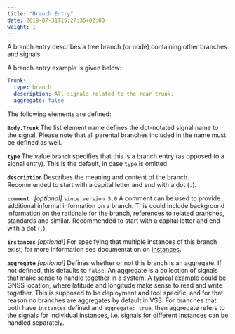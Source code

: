 ```yaml
---
title: "Branch Entry"
date: 2019-07-31T15:27:36+02:00
weight: 1
---
```


A branch entry describes a tree branch (or node) containing other branches and
signals.

A branch entry example is given below:

```YAML
Trunk:
  type: branch
  description: All signals related to the rear trunk.
  aggregate: false
```

The following elements are defined:

**`Body.Trunk`**
The list element name defines the dot-notated signal name to the signal.
Please note that all parental branches included in the name must be defined as
well.

**```type```**
The value ```branch``` specifies that this is a branch entry (as
opposed to a signal entry). This is the default, in case ```type``` is omitted.

**```description```**
Describes the meaning and content of the branch.
Recommended to start with a capital letter and end with a dot (`.`).

**```comment ```**  *[optional]* `since version 3.0`
A comment can be used to provide additional informal information on a branch.
This could include background information on the rationale for the branch,
references to related branches, standards and similar.
Recommended to start with a capital letter and end with a dot (`.`).

**```instances```** *[optional]*
For specifying that multiple instances of this branch exist, for more information see documentation on
[instances](/vehicle_signal_specification/rule_set/instances/).

**```aggregate```** *[optional]*
Defines whether or not this branch is an aggregate.
If not defined, this defaults to ```false```.
An aggregate is a collection of signals that make sense to handle together in a system.
A typical example could be GNSS location, where latitude and longitude make sense to read
and write together. This is supposed to be deployment and tool specific,
and for that reason no branches are aggregates by default in VSS.
For branches that both have `instances` defined and `aggregate: true`, then aggregate refers to the signals for
individual instances, i.e. signals for different instances can be handled separately.
